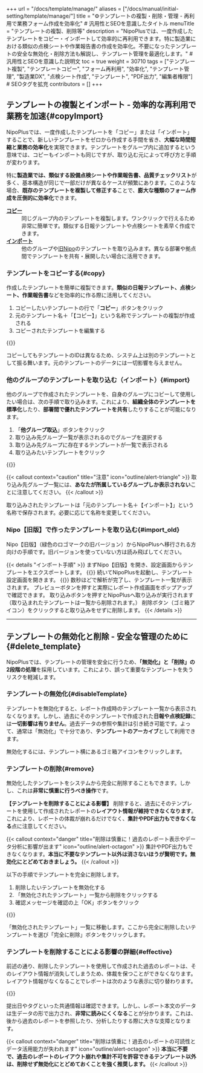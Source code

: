 +++
url = "/docs/template/manage/"
aliases = ["/docs/manual/initial-setting/template/manage/"]
title = "⚙テンプレートの複製・削除・管理 - 再利用で業務フォーム作成を効率化" # 汎用性とSEOを意識したタイトル
menuTitle = "テンプレートの複製、削除等"
description = "NipoPlusでは、一度作成したテンプレートをコピー・インポートして効率的に再利用できます。特に製造業における類似の点検シートや作業報告書の作成を効率化。不要になったテンプレートの安全な無効化・削除方法も解説し、テンプレート管理を最適化します。" # 汎用性とSEOを意識した説明文
toc = true
weight = 30710
tags = ["テンプレート複製", "テンプレートコピー", "フォーム再利用", "効率化", "テンプレート管理", "製造業DX", "点検シート作成", "テンプレート", "PDF出力", "編集者権限"] # SEOタグを拡充
contributors = []
+++

## テンプレートの複製とインポート - 効率的な再利用で業務を加速{#copyImport}

NipoPlusでは、一度作成したテンプレートを「コピー」または「インポート」することで、新しいテンプレートをゼロから作成する手間を省き、**大幅な時間短縮と業務の効率化**を実現できます。テンプレートをグループ内に追加するという意味では、コピーもインポートも同じですが、取り込む元によって呼び方と手順が変わります。

特に**製造業では、類似する設備点検シートや作業報告書、品質チェックリスト**が多く、基本構造が同じで一部だけが異なるケースが頻繁にあります。このような場合、**既存のテンプレートを複製して修正する**ことで、**膨大な種類のフォーム作成を圧倒的に効率化**できます。

<dl class="basic">
<dt><a href="#copy"><strong>コピー</strong></a></dt>
<dd>同じグループ内のテンプレートを複製します。ワンクリックで行えるため非常に簡単です。類似する日報テンプレートや点検シートを素早く作成できます。</dd>
<dt><a href="#import"><strong>インポート</strong></a></dt>
<dd>他のグループや<a href="/legacy/about/diff/">旧Nipo</a>のテンプレートを取り込みます。異なる部署や拠点間でテンプレートを共有・展開したい場合に活用できます。</dd>
</dl>

### テンプレートをコピーする{#copy}

作成したテンプレートを簡単に複製できます。**類似の日報テンプレート、点検シート、作業報告書**などを効率的に作る際に活用してください。

1.  コピーしたいテンプレートの行で「<strong>コピー</strong>」ボタンをクリック
1.  元のテンプレート名＋「【コピー】」という名称でテンプレートの複製が作成される
1.  コピーされたテンプレートを編集する

{{<icatch filename="img/copy" msg="コピーしたい日報テンプレートや点検シートの行で「コピー」ボタンをクリックします。類似フォームの作成が劇的に速くなります" alice="here">}}

コピーしてもテンプレートのIDは異なるため、システム上は別のテンプレートとして振る舞います。元のテンプレートのデータには一切影響を与えません。

### 他のグループのテンプレートを取り込む（インポート）{#import}

他のグループで作成されたテンプレートを、自身のグループにコピーして使用したい場合は、次の手順で取り込みます。これにより、**組織全体のテンプレートを標準化**したり、**部署間で優れたテンプレートを共有**したりすることが可能になります。

1.  「<strong>他グループ取込</strong>」ボタンをクリック
1.  取り込み先グループ一覧が表示されるのでグループを選択する
1.  取り込み先グループに存在するテンプレートが一覧で表示される
1.  取り込みたいテンプレートをクリック

{{<icatch filename="img/import" msg="他グループで作成された日報や点検シートのテンプレートを取り込めば、ゼロから作る手間が省け、組織全体の業務効率が向上します" alice="book">}}

{{< callout context="caution" title="注意" icon="outline/alert-triangle" >}}
取り込み先グループ一覧には、<strong>あなたが所属しているグループしか表示されない</strong>ことに注意してください。
{{< /callout >}}

取り込みされたテンプレートは「元のテンプレート名＋【インポート】」という名称で保存されます。必要に応じて名称を変更してください。

### Nipo【旧版】で作ったテンプレートを取り込む{#import_old}

Nipo【旧版】（緑色のロゴマークの旧バージョン）からNipoPlusへ移行される方向けの手順です。旧バージョンを使っていない方は読み飛ばしてください。

{{< details "インポート手順" >}}
まずNipo【旧版】を開き、設定画面からテンプレートをエクスポートします。
{{<iTablet filename="img/legacyTemplate-export" msg="旧バージョンのNipoからテンプレートをエクスポートする操作です" alice="here">}}
続いてNipoPlusを起動し、テンプレート設定画面を開きます。
{{<iTablet filename="img/legacyTemplate-import" msg="旧NipoのテンプレートをNipoPlusへインポートします。スムーズな移行をサポートします" alice="here">}}
数秒ほどで解析が完了し、テンプレート一覧が表示されます。
プレビューボタンを押すと実際にレポート作成画面をポップアップで確認できます。
取り込みボタンを押すとNipoPlusへ取り込みが実行されます（取り込まれたテンプレートは一覧から削除されます。）
削除ボタン（ゴミ箱アイコン）をクリックすると取り込みをせずに削除します。
{{< /details >}}

---

## テンプレートの無効化と削除 - 安全な管理のために{#delete_template}

NipoPlusでは、テンプレートの管理を安全に行うため、<strong>「無効化」と「削除」の2段階の処理</strong>を採用しています。これにより、誤って重要なテンプレートを失うリスクを軽減します。

### テンプレートの無効化{#disableTemplate}

テンプレートを無効化すると、レポート作成時のテンプレート一覧から表示されなくなります。しかし、過去にそのテンプレートで作成された**日報や点検記録**には**一切影響は有りません**。過去データの参照や集計は引き続き可能です。よって、通常は「無効化」で十分であり、**テンプレートのアーカイブ**として利用できます。

無効化するには、テンプレート横にあるゴミ箱アイコンをクリックします。

### テンプレートの削除{#remove}

無効化したテンプレートをシステムから完全に削除することもできます。しかし、これは**非常に慎重に行うべき操作**です。

**【テンプレートを削除することによる影響】**
削除すると、過去にそのテンプレートを使用して作成されたレポートの**レイアウト情報が維持できなくなります**。これにより、レポートの体裁が崩れるだけでなく、<strong>集計やPDF出力もできなくなる</strong>点に注意してください。

{{< callout context="danger" title="削除は慎重に！過去のレポート表示やデータ分析に影響が出ます" icon="outline/alert-octagon" >}}
集計やPDF出力もできなくなります。<strong>本当に不要なテンプレート以外は消さないほうが賢明です。無効化にとどめておきましょう。</strong>
{{< /callout >}}

以下の手順でテンプレートを完全に削除します。

1.  削除したいテンプレートを無効化する
1.  「無効化されたテンプレート」一覧から削除をクリックする
1.  確認メッセージを確認の上「OK」ボタンをクリック

{{<icatch filename="img/disable-template" msg="テンプレートを完全に削除するには、まず無効化し、その後「無効化されたテンプレート」一覧から削除という２段階の処理を行います" alice="ok">}}

「無効化されたテンプレート」一覧に移動します。ここから完全に削除したいテンプレートを選び「完全に削除」ボタンをクリックします。

### テンプレートを削除することによる影響の詳細{#effective}

前述の通り、削除したテンプレートを使用して作成された過去のレポートは、そのレイアウト情報が消失してしまうため、体裁を保つことができなくなります。
レイアウト情報がなくなることでレポートは次のような表示に切り替わります。

{{<icatch filename="img/report-raw-data" msg="テンプレートが削除されると、過去のレポートは項目名が消失し、生データ表示になります。暗号のように読みにくくなるためご注意ください。私（ヘルプキャラクター）が邪魔な時は×ボタンで消してね▶" alice="question">}}

提出日やタグといった共通情報は確認できます。しかし、レポート本文のデータは生データの形で出力され、**非常に読みにくくなる**ことが分かります。これは、後から過去のレポートを参照したり、分析したりする際に大きな支障となります。

{{< callout context="danger" title="削除は慎重に！過去のレポートの可読性とデータ活用能力が失われます" icon="outline/alert-octagon" >}}
<strong>本当に不要で、過去のレポートのレイアウト崩れや集計不可を許容できるテンプレート以外は、削除せず無効化にとどめておくことを強く推奨します。</strong>
{{< /callout >}}
